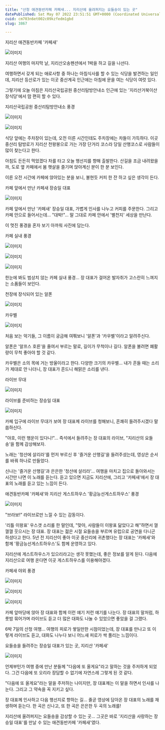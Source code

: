 ```yaml
---
title: "산청 애견동반카페 카페새... 지리산에 울려퍼지는 요들송이 있는 곳"
datePublished: Sat May 07 2022 23:51:51 GMT+0000 (Coordinated Universal Time)
cuid: cm703n6et002c09kzfedm1gbd
slug: 3867

---
```



지리산 애견동반카페 '카페새'

![이미지](https://cdn.hashnode.com/res/hashnode/image/upload/v1739255172795/37edeb73-0a88-4625-a6b5-e6318db66f37.jpeg)

지리산 여행의 마지막 날, 지리산오송펜션에서 1박을 하고 길을 나선다.

여행하면서 갖게 되는 애로사항 중 하나는 아침식사를 할 수 있는 식당을 발견하는 일인데, 지리산 등산로가 있는 이곳 중산계곡 인근에는 아침에 문을 여는 식당이 여럿 있다.

그렇기에 오늘 아침은 지리산국립공원 중산리탐방안내소 인근에 있는 '지리산거북이산장식당'에서 맘 편히 할 수 있다.

지리산국립공원 중산리탐방안내소 풍경

![이미지](https://cdn.hashnode.com/res/hashnode/image/upload/v1739255174879/c9ccb2a9-c64b-43f7-85fa-63fc546feca0.jpeg)

![이미지](https://cdn.hashnode.com/res/hashnode/image/upload/v1739255177513/aa467ac3-06c1-4e69-8fbc-6390ac6e647f.jpeg)

식당 앞에는 주차장이 있는데, 오전 이른 시간인데도 주차장에는 차들이 가득하다. 이곳 중산리 탐방로가 지리산 천왕봉으로 가는 가장 단거리 코스라 당일 산행코스로 사람들이 많이 찾는다고 한다.

아침도 든든히 먹었겠다 차를 타고 오늘 행선지를 향해 출발한다. 산길을 조금 내려왔을까, 도로 옆 카페에서 봄 햇살을 즐기며 앉아계신 분이 한 분 보인다.

이른 오전 시간에 카페에 앉아있는 분을 보니, 불현듯 커피 한 잔 하고 싶은 생각이 든다.

카페 앞에서 만난 카페새 장승일 대표

![이미지](https://cdn.hashnode.com/res/hashnode/image/upload/v1739255180056/911b3d39-61c7-4eac-8ccb-1d94e543294a.jpeg)

카페 앞에서 만난 '카페새' 장승일 대표, 가볍게 인사를 나누고 커피를 주문한다. 그리고 카페 안으로 들어서는데... "대박!"... 말 그대로 카페 안에서 '별천지' 세상을 만난다.

이 멋진 풍경을 혼자 보기 아까워 사진에 담는다.

카페 실내 풍경

![이미지](https://cdn.hashnode.com/res/hashnode/image/upload/v1739255181972/f24a6800-d203-4517-8c16-63ebddfbfffb.jpeg)

![이미지](https://cdn.hashnode.com/res/hashnode/image/upload/v1739255184145/f6d5f877-8641-4df7-944b-8bbfcb2aa0af.jpeg)

![이미지](https://cdn.hashnode.com/res/hashnode/image/upload/v1739255186250/0f769653-2548-4c15-bbab-a9778804f0e4.jpeg)

한눈에 봐도 범상치 않는 카페 실내 풍경... 장 대표가 걸어온 발자취가 고스란히 느껴지는 소품들이 보인다.

천장에 장식되어 있는 알폰

![이미지](https://cdn.hashnode.com/res/hashnode/image/upload/v1739255188176/5a7318e7-3f4d-42bf-bd1a-41ab5dd436ce.jpeg)

카우벨

![이미지](https://cdn.hashnode.com/res/hashnode/image/upload/v1739255190201/49436ed9-a5de-4989-a960-91e76d9af6cc.jpeg)

처음 보는 악기들, 그 이름이 궁금해 여쭤보니 '알폰'과 '카우벨'이라고 알려주신다.

알폰은 '알프스 호른'을 줄여서 부르는 말로, 길이가 무척이나 길다. 알폰을 불려면 폐활량이 무척 좋아야 할 것 같다.

카우벨은 소의 목에 거는 방울이라고 한다. 다양한 크기의 카우벨... 내가 흔들 때는 소리가 제대로 안 나더니, 장 대표가 흔드니 해맑은 소리를 낸다.

라이브 무대

![이미지](https://cdn.hashnode.com/res/hashnode/image/upload/v1739255192159/8bcf36c3-5e1b-4e30-b67e-79fe80e83a6c.jpeg)

라이브를 준비하는 장승일 대표

![이미지](https://cdn.hashnode.com/res/hashnode/image/upload/v1739255194133/76962bf4-b431-4338-afa9-b7c49e0e55bc.jpeg)

카페 입구에 라이브 무대가 보여 장 대표께 라이브를 청해보니, 흔쾌히 들려주시겠다 말씀하신다.

"야호, 이런 행운이 있다니!"... 즉석에서 들려주는 장 대표의 라이브, "지리산의 요들송'을 함께 감상해보자.

노래는 '청산에 살리라'를 먼저 부르신 후 '즐거운 산행길'을 들려주셨는데, 영상은 순서를 바꿔 하나로 만들었다.

신나는 '즐거운 산행길'과 은은한 '청산에 살리라'... 여행을 마치고 집으로 돌아와서는 시간만 나면 이 노래를 듣는다. 듣고 있으면 지금도 지리산에, 그리고 '카페새'에서 장 대표의 노래를 듣고 있는 느낌이 든다.

애견동반카페 '카페새'와 지리산 게스트하우스 '황금능선게스트하우스' 풍경

![이미지](https://cdn.hashnode.com/res/hashnode/image/upload/v1739255196577/38e0207d-c21a-4319-9fda-44bc9bdd37c0.jpeg)

"브라보!" 라이브로만 느낄 수 있는 감동이다.

'리틀 이왕표' 우스갯 소리롤 한 말인데, "맞아, 사람들이 이왕표 닮았다고 해"하면서 껄껄껄 웃으시는 장 대표. 장 대표는 젊은 시절 요들송을 부르며 유럽으로 공연을 다니곤 하셨다고 한다. 5년 전 지리산이 좋아 이곳 중산리에 귀촌했다는 장 대표는 '카페새'와 함께 '황금능선게스트하우스'도 함께 운영하고 있다.

지리산에 게스트하우스가 있으리라고는 생각 못했는데, 좋은 정보를 알게 된다. 다음에 지리산으로 여행 온다면 이곳 게스트하우스를 이용해야겠다.

카페새 야외 풍경

![이미지](https://cdn.hashnode.com/res/hashnode/image/upload/v1739255198832/ae342075-a79e-464c-ad1b-4530f6102613.jpeg)

![이미지](https://cdn.hashnode.com/res/hashnode/image/upload/v1739255201037/38bcea96-1fc2-45cf-8405-1b6493523284.jpeg)

![이미지](https://cdn.hashnode.com/res/hashnode/image/upload/v1739255203083/1bb4a412-920c-4456-a8e1-e8c3cef51a8b.jpeg)

카페 앞마당에 앉아 장 대표와 함께 이런 얘기 저런 얘기를 나눈다. 장 대표의 말처럼, 하룻밤 묶어가며 라이브도 듣고 더 많은 대화도 나눌 수 있었으면 좋았을 걸 그랬다.

6박 7일의 산청 여행... 여행의 피로가 쌓일만한 시점이었는데, 장 대표를 만나고 또 이렇게 라이브도 듣고, 대화도 나누다 보니 어느새 피로가 싹 풀리는 느낌이다.

요들송을 들려주는 장승일 대표가 있는 곳, 지리산 '카페새'

![이미지](https://cdn.hashnode.com/res/hashnode/image/upload/v1739255205279/ff37ed46-16fe-4820-a90e-36dd8e6f4fd4.jpeg)

언제부턴가 여행 중에 만난 분들께 "다음에 또 올게요"라고 말하는 것을 주저하게 되었다. 그건 다음에 또 오리라 장담할 수 없기에 자연스레 그렇게 된 것 같다.

"다음에 또 올게요"라는 말을 주저하는 나이지만, 장 대표께는 이 말을 하면서 인사를 나눈다. 그리고 그 약속을 꼭 지키고 싶다.

장 대표께 인사하고 다음 행선지로 향하는 길... 줄곧 영상에 담아온 장 대표의 노래를 재생하며 듣는다. 한 곡은 신나고, 또 한 곡은 은은한 두 곡의 노래를!

지리산에 울려퍼지는 요들송을 감상할 수 있는 곳... 그곳은 바로 '지리산을 사랑하는 장승일 대표'를 만날 수 있는 애견동반카페 '카페새'였다.